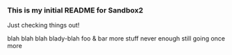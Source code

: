 ### This is my initial README for Sandbox2

Just checking things out!

blah blah blah blady-blah
foo & bar
more stuff
never enough
still going
once more
